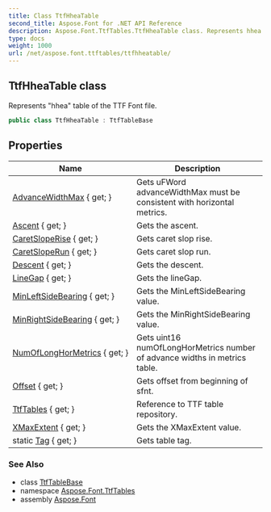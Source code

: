 ```yaml
---
title: Class TtfHheaTable
second_title: Aspose.Font for .NET API Reference
description: Aspose.Font.TtfTables.TtfHheaTable class. Represents hhea table of the TTF Font file
type: docs
weight: 1000
url: /net/aspose.font.ttftables/ttfhheatable/
---
```

## TtfHheaTable class

Represents "hhea" table of the TTF Font file.

```csharp
public class TtfHheaTable : TtfTableBase
```

## Properties

| Name | Description |
| --- | --- |
| [AdvanceWidthMax](../../aspose.font.ttftables/ttfhheatable/advancewidthmax/) { get; } | Gets uFWord advanceWidthMax must be consistent with horizontal metrics. |
| [Ascent](../../aspose.font.ttftables/ttfhheatable/ascent/) { get; } | Gets the ascent. |
| [CaretSlopeRise](../../aspose.font.ttftables/ttfhheatable/caretsloperise/) { get; } | Gets caret slop rise. |
| [CaretSlopeRun](../../aspose.font.ttftables/ttfhheatable/caretsloperun/) { get; } | Gets caret slop run. |
| [Descent](../../aspose.font.ttftables/ttfhheatable/descent/) { get; } | Gets the descent. |
| [LineGap](../../aspose.font.ttftables/ttfhheatable/linegap/) { get; } | Gets the lineGap. |
| [MinLeftSideBearing](../../aspose.font.ttftables/ttfhheatable/minleftsidebearing/) { get; } | Gets the MinLeftSideBearing value. |
| [MinRightSideBearing](../../aspose.font.ttftables/ttfhheatable/minrightsidebearing/) { get; } | Gets the MinRightSideBearing value. |
| [NumOfLongHorMetrics](../../aspose.font.ttftables/ttfhheatable/numoflonghormetrics/) { get; } | Gets uint16 numOfLongHorMetrics number of advance widths in metrics table. |
| [Offset](../../aspose.font.ttftables/ttftablebase/offset/) { get; } | Gets offset from beginning of sfnt. |
| [TtfTables](../../aspose.font.ttftables/ttftablebase/ttftables/) { get; } | Reference to TTF table repository. |
| [XMaxExtent](../../aspose.font.ttftables/ttfhheatable/xmaxextent/) { get; } | Gets the XMaxExtent value. |
| static [Tag](../../aspose.font.ttftables/ttfhheatable/tag/) { get; } | Gets table tag. |

### See Also

* class [TtfTableBase](../ttftablebase/)
* namespace [Aspose.Font.TtfTables](../../aspose.font.ttftables/)
* assembly [Aspose.Font](../../)


